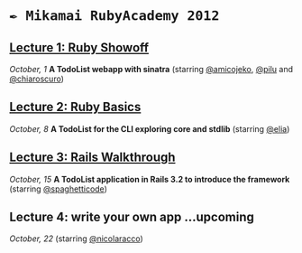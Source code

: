 # `✒ Mikamai RubyAcademy 2012`



## [Lecture 1: Ruby Showoff](https://github.com/mikamai/RubyAcademyTodoList/tree/lecture-1)

_October, 1_ **A TodoList webapp with sinatra** (starring [@amicojeko][], [@pilu][] and [@chiaroscuro][])


## [Lecture 2: Ruby Basics](https://github.com/mikamai/RubyAcademyTodoList/tree/lecture-2)

_October, 8_ **A TodoList for the CLI exploring core and stdlib** (starring [@elia][])


## [Lecture 3: Rails Walkthrough](https://github.com/mikamai/RubyAcademyTodoList/tree/lecture-3)

_October, 15_ **A TodoList application in Rails 3.2 to introduce the framework** (starring [@spaghetticode][])


## Lecture 4: write your own app …upcoming

_October, 22_ (starring [@nicolaracco][])


[@pilu]: http://github.com/pilu
[@elia]: http://github.com/elia
[@amicojeko]: http://github.com/amicojeko
[@chiaroscuro]: http://github.com/chiaroscuro
[@nicolaracco]: https://github.com/nicolaracco
[@spaghetticode]: http://github.com/spaghetticode
